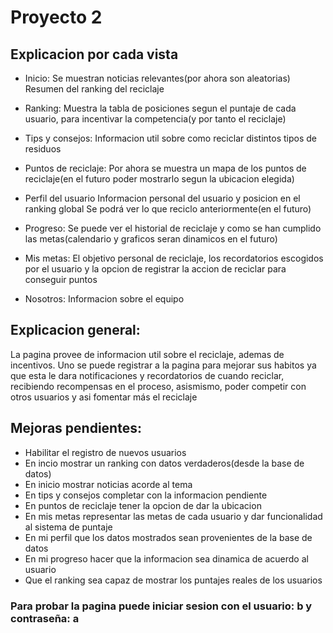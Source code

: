 # Proyecto 2
## Explicacion por cada vista

- Inicio:
Se muestran noticias relevantes(por ahora son aleatorias)
Resumen del ranking del reciclaje

- Ranking:
Muestra la tabla de posiciones segun el puntaje de cada usuario, para incentivar la competencia(y por tanto el reciclaje)

- Tips y consejos:
Informacion util sobre como reciclar distintos tipos de residuos

- Puntos de reciclaje:
Por ahora se muestra un mapa de los puntos de reciclaje(en el futuro poder mostrarlo segun la ubicacion elegida)

- Perfil del usuario
Informacion personal del usuario y posicion en el ranking global
Se podrá ver lo que reciclo anteriormente(en el futuro)

- Progreso:
Se puede ver el historial de reciclaje y como se han cumplido las metas(calendario y graficos seran dinamicos en el futuro)

- Mis metas:
El objetivo personal de reciclaje, los recordatorios escogidos por el usuario y la opcion de registrar la accion de reciclar para conseguir puntos

- Nosotros:
Informacion sobre el equipo

## Explicacion general:

La pagina provee de informacion util sobre el reciclaje, ademas de incentivos.
Uno se puede registrar a la pagina para mejorar sus habitos ya que esta le dara notificaciones y recordatorios de cuando reciclar, recibiendo recompensas en el proceso,
asismismo, poder competir con otros usuarios y asi fomentar más el reciclaje

## Mejoras pendientes:
- Habilitar el registro de nuevos usuarios
- En incio mostrar un ranking con datos verdaderos(desde la base de datos)
- En inicio mostrar noticias acorde al tema
- En tips y consejos completar con la informacion pendiente
- En puntos de reciclaje tener la opcion de dar la ubicacion
- En mis metas representar las metas de cada usuario y dar funcionalidad al sistema de puntaje
- En mi perfil que los datos mostrados sean provenientes de la base de datos
- En mi progreso hacer que la informacion sea dinamica de acuerdo al usuario
- Que el ranking sea capaz de mostrar los puntajes reales de los usuarios

### Para probar la pagina puede iniciar sesion con el usuario: b y contraseña: a
